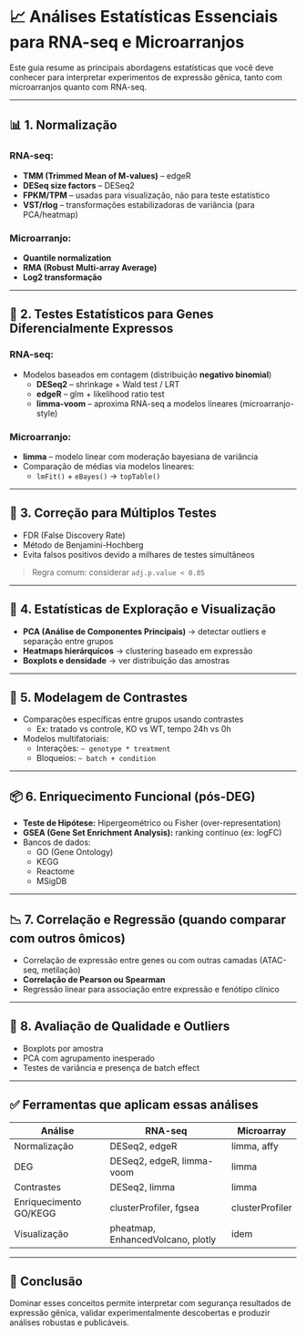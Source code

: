 # 📈 Análises Estatísticas Essenciais para RNA-seq e Microarranjos

Este guia resume as principais abordagens estatísticas que você deve conhecer para interpretar experimentos de expressão gênica, tanto com microarranjos quanto com RNA-seq.

---

## 📊 1. Normalização

### RNA-seq:
- **TMM (Trimmed Mean of M-values)** – edgeR
- **DESeq size factors** – DESeq2
- **FPKM/TPM** – usadas para visualização, não para teste estatístico
- **VST/rlog** – transformações estabilizadoras de variância (para PCA/heatmap)

### Microarranjo:
- **Quantile normalization**
- **RMA (Robust Multi-array Average)**
- **Log2 transformação**

---

## 🧪 2. Testes Estatísticos para Genes Diferencialmente Expressos

### RNA-seq:
- Modelos baseados em contagem (distribuição **negativo binomial**)
  - **DESeq2** – shrinkage + Wald test / LRT
  - **edgeR** – glm + likelihood ratio test
  - **limma-voom** – aproxima RNA-seq a modelos lineares (microarranjo-style)

### Microarranjo:
- **limma** – modelo linear com moderação bayesiana de variância
- Comparação de médias via modelos lineares:
  - `lmFit()` + `eBayes()` → `topTable()`

---

## 🎯 3. Correção para Múltiplos Testes

- FDR (False Discovery Rate)
- Método de Benjamini-Hochberg
- Evita falsos positivos devido a milhares de testes simultâneos

> Regra comum: considerar `adj.p.value < 0.05`

---

## 🧮 4. Estatísticas de Exploração e Visualização

- **PCA (Análise de Componentes Principais)** → detectar outliers e separação entre grupos
- **Heatmaps hierárquicos** → clustering baseado em expressão
- **Boxplots e densidade** → ver distribuição das amostras

---

## 🔄 5. Modelagem de Contrastes

- Comparações específicas entre grupos usando contrastes
  - Ex: tratado vs controle, KO vs WT, tempo 24h vs 0h
- Modelos multifatoriais:
  - Interações: `~ genotype * treatment`
  - Bloqueios: `~ batch + condition`

---

## 📦 6. Enriquecimento Funcional (pós-DEG)

- **Teste de Hipótese:** Hipergeométrico ou Fisher (over-representation)
- **GSEA (Gene Set Enrichment Analysis):** ranking contínuo (ex: logFC)
- Bancos de dados:
  - GO (Gene Ontology)
  - KEGG
  - Reactome
  - MSigDB

---

## 📉 7. Correlação e Regressão (quando comparar com outros ômicos)

- Correlação de expressão entre genes ou com outras camadas (ATAC-seq, metilação)
- **Correlação de Pearson ou Spearman**
- Regressão linear para associação entre expressão e fenótipo clínico

---

## 🧠 8. Avaliação de Qualidade e Outliers

- Boxplots por amostra
- PCA com agrupamento inesperado
- Testes de variância e presença de batch effect

---

## ✅ Ferramentas que aplicam essas análises

| Análise                       | RNA-seq      | Microarray   |
|------------------------------|--------------|--------------|
| Normalização                 | DESeq2, edgeR| limma, affy  |
| DEG                          | DESeq2, edgeR, limma-voom | limma |
| Contrastes                  | DESeq2, limma | limma        |
| Enriquecimento GO/KEGG      | clusterProfiler, fgsea | clusterProfiler |
| Visualização                | pheatmap, EnhancedVolcano, plotly | idem |

---

## 📝 Conclusão

Dominar esses conceitos permite interpretar com segurança resultados de expressão gênica, validar experimentalmente descobertas e produzir análises robustas e publicáveis.